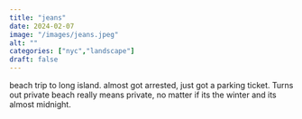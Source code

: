 ```yaml
---
title: "jeans"
date: 2024-02-07
image: "/images/jeans.jpeg"
alt: ""
categories: ["nyc","landscape"]
draft: false
---
```


beach trip to long island. almost got arrested, just got a parking ticket. Turns out private beach really means private, no matter if its the winter and its almost midnight. 